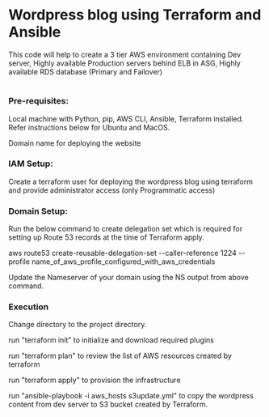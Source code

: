 #
#
# Wordpress blog using Terraform and Ansible

This code will help to create a 3 tier AWS environment containing Dev server, Highly available Production servers behind ELB in ASG, Highly available RDS database (Primary and Failover)

#
#
### Pre-requisites:

Local machine with Python, pip, AWS CLI, Ansible, Terraform installed. Refer instructions below for Ubuntu and MacOS. 

<script src="https://gist.github.com/jmprabhakaran/a3def7bacde998c3c2d3bdca8f69e2a9.js"></script>

Domain name for deploying the website

### IAM Setup: 
Create a terraform user for deploying the wordpress blog using terraform and provide administrator access (only Programmatic access)

### Domain Setup:

Run the below command to create delegation set which is required for setting up Route 53 records at the time of Terraform apply.

aws route53 create-reusable-delegation-set --caller-reference 1224 --profile name_of_aws_profile_configured_with_aws_credentials

Update the Nameserver of your domain using the NS output from above command.

### Execution

Change directory to the project directory.

run "terraform init" to initialize and download required plugins

run "terraform plan" to review the list of AWS resources created by terraform

run "terraform apply" to provision the infrastructure

run "ansible-playbook -i aws_hosts s3update.yml" to copy the wordpress content from dev server to S3 bucket created by Terraform.
